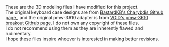 These are the 3D modeling files I have modified for this project.  
The original keyboard case designs are from [BastardKB's Charybdis Github page,](https://github.com/Bastardkb/Charybdis), and the original pmw-3610 adapter is from [VOID's pmw-3610 breakout Github page.](https://github.com/victorlucachi/charybdis-pmw3610-breakout)
I do not own any copyright of these files.  
I do not recommend using them as they are inherently flawed and rudimentary.  
I hope these files inspire whoever is interested in making better revisions.  
